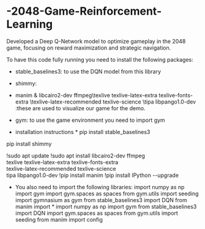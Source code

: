 # -2048-Game-Reinforcement-Learning
Developed a Deep Q-Network model to optimize gameplay in the 2048 game, focusing on reward maximization and strategic navigation.

To have this code fully running you need to install the following packages:
* stable_baselines3: to use the DQN model from this library 
* shimmy:
* manim & libcairo2-dev ffmpeg\texlive texlive-latex-extra texlive-fonts-extra \texlive-latex-recommended texlive-science \tipa libpango1.0-dev
:these are used to visualize our game for the demo. 
* gym: to use the game environment you need to import gym

* installation instructions *
pip install stable_baselines3

pip install shimmy

!sudo apt update
!sudo apt install libcairo2-dev ffmpeg \
    texlive texlive-latex-extra texlive-fonts-extra \
    texlive-latex-recommended texlive-science \
    tipa libpango1.0-dev
!pip install manim
!pip install IPython --upgrade

* You also need to import the following libraries:
import numpy as np
import gym
import gym.spaces as spaces
from gym.utils import seeding
import gymnasium as gym
from stable_baselines3 import DQN
from manim import *
import numpy as np
import gym
from stable_baselines3 import DQN
import gym.spaces as spaces
from gym.utils import seeding
from manim import config






